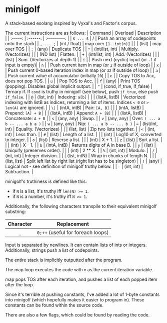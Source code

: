 # minigolf
A stack-based esolang inspired by Vyxal's and Factor's corpus.

The current instructions are as follows:
| Command | Overload | Description |
| :-----: | :------: | :---------: |
| `$ ... $` | / | Push an array of codepoints onto the stack|
| `, ... ;`     | (int / float)    | map over `[1..int(n)]` |
|         | (list)   | map over TOS |
| `:`     | (any)    | Duplicate TOS |
| `*`     | (int/list, int) | Multiply. (Vectorizes) |
|         | (ND list) | Flatten. |
| `+`     | (int/list, int) | Add. (Vectorizes) |
|         | (list) | Sum. (Vectorizes at depth 1) |
| `i`     |        | Push next (cyclic) input (or `-1` if input is empty)|
| `n`     |        | Push current item in map (or `2` if outside of loop) |
| `x`     |        | Push current 0-based iteration index in map (or `32` if outside of loop) |
| `a`     |        | Push current value of accumulator (initially `20`) |
| `e`     |        | Copy TOS to Acc, does not pop TOS. |
| `u`     |        | Pop TOS to Acc. |
| `f`     | (any)  | Print TOS (popping). Disables global implicit output. |
| `"`     | (cond, if_true, if_false) | Ternary if. If `cond` is truthy in minigolf (see below), push `if_true`, else push `if_false`. |
| `@`     | (list, int) | Indexing: `a[b]` |
|         | (listA, listB) | Vectorized indexing with listB as indices, returning a list of items. Indices `< 0` or `> len(A)` are ignored. |
| `\|`     | (intA, intB) | Pair: `[A, B]` |
|         | (intA, listB) | Prepend: `[A] + B` |
|         | (listA, intB) | Append: `A + [B]` |
|         | (listA, listB) | Concatenate: `A + B` |
| `s`     | (any, any) | Swap. |
| `v`     | (any, any) | Over: `( ... a b -- ... a b a )` |
| `w`     | (any, any) | Nip: `( ... a b -- ... b )`
| `=`     | (list/int, int) | Equality. (Vectorizes) |
|         | (list, list) | Zip two lists together. |
| `<`     | (int, int) | Less than. |
| `#`     | (list) | Length of a list. |
|         | (int)  | Log10 of X, converted to integer. |
| `o`     | (list) | Reverse a list. |
|         | (int)  | X + 1. |
| `z`     | (list) | Sort a list. |
|         | (int)  | X - 1. |
| `b`     | (intA, intB) | Returns digits of A in base B. |
| `y`     | (list)     | Uniquify (preserves order). |
|         | (int)      | 2 ** X. |
| `%`     | (int, int) | Modulo. |
| `/`     | (int, int) | Integer division. |
|         | (list, intN) | Wrap in chunks of length N. |
|         | (list, list) | Split left list by right list (right list has to be singleton) |
| `!`     | (any)      | Logical not - see definition of minigolf truthy below. |
| `-`     | (int, int) | Subtraction. |

minigolf's truthiness is defined like this:
* if `N` is a list, it's truthy iff `len(N) >= 1`.
* if `N` is a number, it's truthy iff `N >= 1`.

Additionally, the following characters transpile to their equivalent minigolf substring:

| Character | Replacement |
| :-------: | :---------: |
| `_`       | `0;++` (useful for foreach loops) |

Input is separated by newlines. It can contain lists of ints or integers. Additionally, strings push a list of codepoints.

The entire stack is implicitly outputted after the program.

The map loop executes the code with `n` as the current iteration variable.

map pops TOS after each iteration, and pushes a list of each popped item after the loop.

Since it's terrible at pushing constants, I've added a lot of 1-byte constants into minigolf (which hopefully makes it easier to program in). These constants can be found within the source code.

There are also a few flags, which could be found by reading the code.
